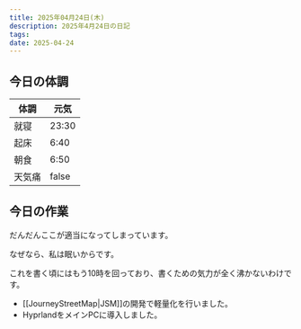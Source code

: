 ```yaml
---
title: 2025年04月24日(木)
description: 2025年4月24日の日記
tags: 
date: 2025-04-24
---
```


## 今日の体調

| 体調  | 元気    |
| --- | ----- |
| 就寝  | 23:30 |
| 起床  | 6:40  |
| 朝食  | 6:50  |
| 天気痛 | false |
## 今日の作業
だんだんここが適当になってしまっています。

なぜなら、私は眠いからです。

これを書く頃にはもう10時を回っており、書くための気力が全く沸かないわけです。

- [[JourneyStreetMap|JSM]]の開発で軽量化を行いました。
- HyprlandをメインPCに導入しました。